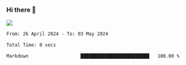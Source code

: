 ### Hi there 👋️

![](https://komarev.com/ghpvc/?username=Loner1024)

<!--START_SECTION:waka-->

```txt
From: 26 April 2024 - To: 03 May 2024

Total Time: 0 secs

Markdown                   █████████████████████████   100.00 %
```

<!--END_SECTION:waka-->



